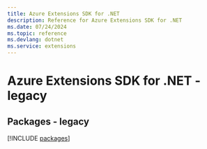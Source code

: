 ```yaml
---
title: Azure Extensions SDK for .NET
description: Reference for Azure Extensions SDK for .NET
ms.date: 07/24/2024
ms.topic: reference
ms.devlang: dotnet
ms.service: extensions
---
```

# Azure Extensions SDK for .NET - legacy
## Packages - legacy
[!INCLUDE [packages](extensions-index.md)]